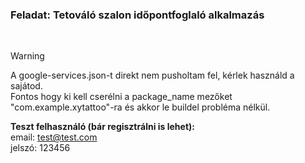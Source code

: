 ### Feladat: Tetováló szalon időpontfoglaló alkalmazás 
</br>

> [!warning]
> A google-services.json-t direkt nem pusholtam fel, kérlek használd a sajátod.\
> Fontos hogy ki kell cserélni a package_name mezőket "com.example.xytattoo"-ra és akkor le buildel probléma nélkül.

**Teszt felhasználó (bár regisztrálni is lehet):**
</br>
email: test@test.com
</br>
jelszó: 123456

